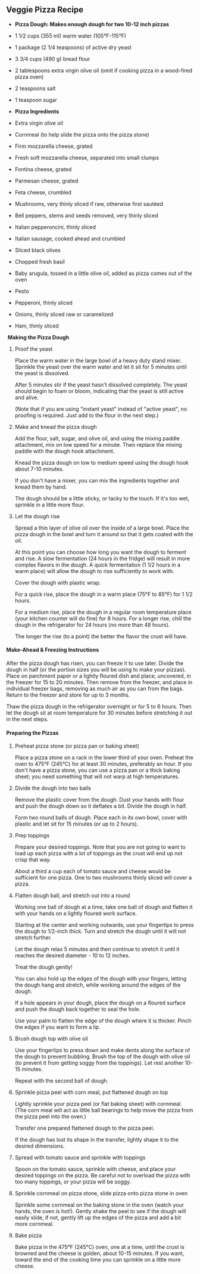 ## Veggie Pizza Recipe

* **Pizza Dough: Makes enough dough for two 10-12 inch pizzas**

* 1 1/2 cups (355 ml) warm water (105°F-115°F)

* 1 package (2 1/4 teaspoons) of active dry yeast

* 3 3/4 cups (490 g) bread flour

* 2 tablespoons extra virgin olive oil (omit if cooking pizza in a wood-fired pizza oven)

* 2 teaspoons salt

* 1 teaspoon sugar

  

* **Pizza Ingredients**

* Extra virgin olive oil

* Cornmeal (to help slide the pizza onto the pizza stone)


* Firm mozzarella cheese, grated

* Fresh soft mozzarella cheese, separated into small clumps

* Fontina cheese, grated

* Parmesan cheese, grated

* Feta cheese, crumbled

* Mushrooms, very thinly sliced if raw, otherwise first sautéed

* Bell peppers, stems and seeds removed, very thinly sliced

* Italian pepperoncini, thinly sliced

* Italian sausage, cooked ahead and crumbled

* Sliced black olives

* Chopped fresh basil

* Baby arugula, tossed in a little olive oil, added as pizza comes out of the oven

* Pesto

* Pepperoni, thinly sliced

* Onions, thinly sliced raw or caramelized

* Ham, thinly sliced



​	**Making the Pizza Dough**

1. Proof the yeast

   Place the warm water in the large bowl of a heavy duty stand mixer. Sprinkle the yeast over the warm water and let it sit for 5 minutes until the yeast is dissolved.

   After 5 minutes stir if the yeast hasn't dissolved completely. The yeast should begin to foam or bloom, indicating that the yeast is still active and alive.

   (Note that if you are using "instant yeast" instead of "active yeast", no proofing is required. Just add to the flour in the next step.)

   

2. Make and knead the pizza dough

   Add the flour, salt, sugar, and olive oil, and using the mixing paddle attachment, mix on low speed for a minute. Then replace the mixing paddle with the dough hook attachment.

   Knead the pizza dough on low to medium speed using the dough hook about 7-10 minutes.

   If you don't have a mixer, you can mix the ingredients together and knead them by hand.

   The dough should be a little sticky, or tacky to the touch. If it's too wet, sprinkle in a little more flour.

   

3. Let the dough rise

   Spread a thin layer of olive oil over the inside of a large bowl. Place the pizza dough in the bowl and turn it around so that it gets coated with the oil.

   At this point you can choose how long you want the dough to ferment and rise. A slow fermentation (24 hours in the fridge) will result in more complex flavors in the dough. A quick fermentation (1 1/2 hours in a warm place) will allow the dough to rise sufficiently to work with.

   Cover the dough with plastic wrap.

   For a quick rise, place the dough in a warm place (75°F to 85°F) for 1 1/2 hours.

   For a medium rise, place the dough in a regular room temperature place (your kitchen counter will do fine) for 8 hours. For a longer rise, chill the dough in the refrigerator for 24 hours (no more than 48 hours).

   The longer the rise (to a point) the better the flavor the crust will have.

   

   



#### **Make-Ahead & Freezing Instructions**

After the pizza dough has risen, you can freeze it to use later. Divide the dough in half (or the portion sizes you will be using to make your pizzas). Place on parchment paper or a lightly floured dish and place, uncovered, in the freezer for 15 to 20 minutes. Then remove from the freezer, and place in individual freezer bags, removing as much air as you can from the bags. Return to the freezer and store for up to 3 months.

Thaw the pizza dough in the refrigerator overnight or for 5 to 6 hours. Then let the dough sit at room temperature for 30 minutes before stretching it out in the next steps.



#### **Preparing the Pizzas**

1. Preheat pizza stone (or pizza pan or baking sheet)

   Place a pizza stone on a rack in the lower third of your oven. Preheat the oven to 475°F (245°C) for at least 30 minutes, preferably an hour. If you don't have a pizza stone, you can use a pizza pan or a thick baking sheet; you need something that will not warp at high temperatures.

   

2. Divide the dough into two balls

   Remove the plastic cover from the dough. Dust your hands with flour and push the dough down so it deflates a bit. Divide the dough in half.

   Form two round balls of dough. Place each in its own bowl, cover with plastic and let sit for 15 minutes (or up to 2 hours).

  
   

3. Prep toppings

   Prepare your desired toppings. Note that you are not going to want to load up each pizza with a lot of toppings as the crust will end up not crisp that way.

   About a third a cup each of tomato sauce and cheese would be sufficient for one pizza. One to two mushrooms thinly sliced will cover a pizza.

   

4. Flatten dough ball, and stretch out into a round

   Working one ball of dough at a time, take one ball of dough and flatten it with your hands on a lightly floured work surface.

   Starting at the center and working outwards, use your fingertips to press the dough to 1/2-inch thick. Turn and stretch the dough until it will not stretch further.

   Let the dough relax 5 minutes and then continue to stretch it until it reaches the desired diameter - 10 to 12 inches.

   Treat the dough gently!

   You can also hold up the edges of the dough with your fingers, letting the dough hang and stretch, while working around the edges of the dough.

   If a hole appears in your dough, place the dough on a floured surface and push the dough back together to seal the hole.

   Use your palm to flatten the edge of the dough where it is thicker. Pinch the edges if you want to form a lip.

  

   

5. Brush dough top with olive oil

   Use your fingertips to press down and make dents along the surface of the dough to prevent bubbling. Brush the top of the dough with olive oil (to prevent it from getting soggy from the toppings). Let rest another 10-15 minutes.

   Repeat with the second ball of dough.

   

6. Sprinkle pizza peel with corn meal, put flattened dough on top

   Lightly sprinkle your pizza peel (or flat baking sheet) with cornmeal. (The corn meal will act as little ball bearings to help move the pizza from the pizza peel into the oven.)

   Transfer one prepared flattened dough to the pizza peel.

   If the dough has lost its shape in the transfer, lightly shape it to the desired dimensions.

   

   

7. Spread with tomato sauce and sprinkle with toppings

   Spoon on the tomato sauce, sprinkle with cheese, and place your desired toppings on the pizza. Be careful not to overload the pizza with too many toppings, or your pizza will be soggy.

  
   

8. Sprinkle cornmeal on pizza stone, slide pizza onto pizza stone in oven

   Sprinkle some cornmeal on the baking stone in the oven (watch your hands, the oven is hot!). Gently shake the peel to see if the dough will easily slide, if not, gently lift up the edges of the pizza and add a bit more cornmeal.

   

   

9. Bake pizza

   Bake pizza in the 475°F (245°C) oven, one at a time, until the crust is browned and the cheese is golden, about 10-15 minutes. If you want, toward the end of the cooking time you can sprinkle on a little more cheese.
